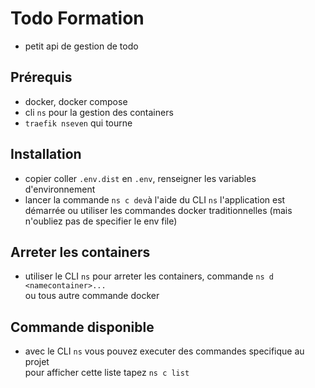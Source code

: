 # Todo Formation  

- petit api de gestion de todo

## Prérequis

- docker, docker compose
- cli `ns` pour la gestion des containers
- `traefik nseven` qui tourne 

## Installation

- copier coller `.env.dist` en `.env`, renseigner les variables d'environnement
- lancer la commande `ns c dev`à l'aide du CLI `ns` l'application est démarrée
ou utiliser les commandes docker traditionnelles (mais n'oubliez pas de specifier le env file)

## Arreter les containers

- utiliser le CLI `ns` pour arreter les containers, commande `ns d <namecontainer>...`  
ou tous autre commande docker

## Commande disponible  

- avec le CLI `ns` vous pouvez executer des commandes specifique au projet  
pour afficher cette liste tapez `ns c list`